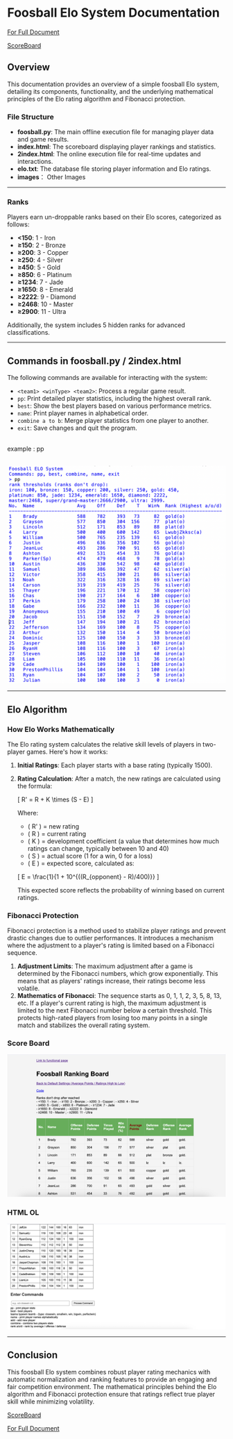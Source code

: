 # Foosball Elo System Documentation 

[For Full Document](https://docs.google.com/document/d/1HumdWiXkus08E6xCJvwAiqdwlruyd_IbUSk8i8qvNzI/edit?usp=sharing)

[ScoreBoard](https://larryzpl123.github.io/FOOSBALL-ELOSYSTEM/index.html)

## Overview 

This documentation provides an overview of a simple foosball Elo system, detailing its components, functionality, and the underlying mathematical principles of the Elo rating algorithm and Fibonacci protection.

### File Structure

- **foosball.py**: The main offline execution file for managing player data and game results.
- **index.html**: The scoreboard displaying player rankings and statistics.
- **2index.html**: The online execution file for real-time updates and interactions.
- **elo.txt**: The database file storing player information and Elo ratings.
- **images**： Other Images

---

### Ranks

Players earn un-droppable ranks based on their Elo scores, categorized as follows:

- **<150**: 1 - Iron
- **≥150**: 2 - Bronze
- **≥200**: 3 - Copper
- **≥250**: 4 - Silver
- **≥450**: 5 - Gold
- **≥850**: 6 - Platinum
- **≥1234**: 7 - Jade
- **≥1650**: 8 - Emerald
- **≥2222**: 9 - Diamond
- **≥2468**: 10 - Master
- **≥2900**: 11 - Ultra

Additionally, the system includes 5 hidden ranks for advanced classifications.

---

## Commands in foosball.py / 2index.html

The following commands are available for interacting with the system:

- `<team1> <winType> <team2>`: Process a regular game result.
- `pp`: Print detailed player statistics, including the highest overall rank.
- `best`: Show the best players based on various performance metrics.
- `name`: Print player names in alphabetical order.
- `combine a to b`: Merge player statistics from one player to another.
- `exit`: Save changes and quit the program.
<br/>
example : pp
<br/><br/>

![pp](/Related%20Documents/pp.png "pp")

---

## Elo Algorithm

### How Elo Works Mathematically

The Elo rating system calculates the relative skill levels of players in two-player games. Here's how it works:

1. **Initial Ratings**: Each player starts with a base rating (typically 1500).
2. **Rating Calculation**: After a match, the new ratings are calculated using the formula:

   \[
   R' = R + K \times (S - E)
   \]

   Where:
   - \( R' \) = new rating
   - \( R \) = current rating
   - \( K \) = development coefficient (a value that determines how much ratings can change, typically between 10 and 40)
   - \( S \) = actual score (1 for a win, 0 for a loss)
   - \( E \) = expected score, calculated as:

   \[
   E = \frac{1}{1 + 10^{((R_{opponent} - R)/400)}}
   \]

   This expected score reflects the probability of winning based on current ratings.

### Fibonacci Protection

Fibonacci protection is a method used to stabilize player ratings and prevent drastic changes due to outlier performances. It introduces a mechanism where the adjustment to a player's rating is limited based on a Fibonacci sequence.

1. **Adjustment Limits**: The maximum adjustment after a game is determined by the Fibonacci numbers, which grow exponentially. This means that as players' ratings increase, their ratings become less volatile.
2. **Mathematics of Fibonacci**: The sequence starts as 0, 1, 1, 2, 3, 5, 8, 13, etc. If a player's current rating is high, the maximum adjustment is limited to the next Fibonacci number below a certain threshold. This protects high-rated players from losing too many points in a single match and stabilizes the overall rating system.

### Score Board

![scoreboard](/Related%20Documents/ScoreBoard.png "ScoreBoard")

### HTML OL

![HTMLOL](/Related%20Documents/htmlol.png "HtmlOl")

---

## Conclusion

This foosball Elo system combines robust player rating mechanics with automatic normalization and ranking features to provide an engaging and fair competition environment. The mathematical principles behind the Elo algorithm and Fibonacci protection ensure that ratings reflect true player skill while minimizing volatility.

[ScoreBoard](https://larryzpl123.github.io/FOOSBALL-ELOSYSTEM/index.html)

[For Full Document](https://docs.google.com/document/d/1HumdWiXkus08E6xCJvwAiqdwlruyd_IbUSk8i8qvNzI/edit?usp=sharing)
